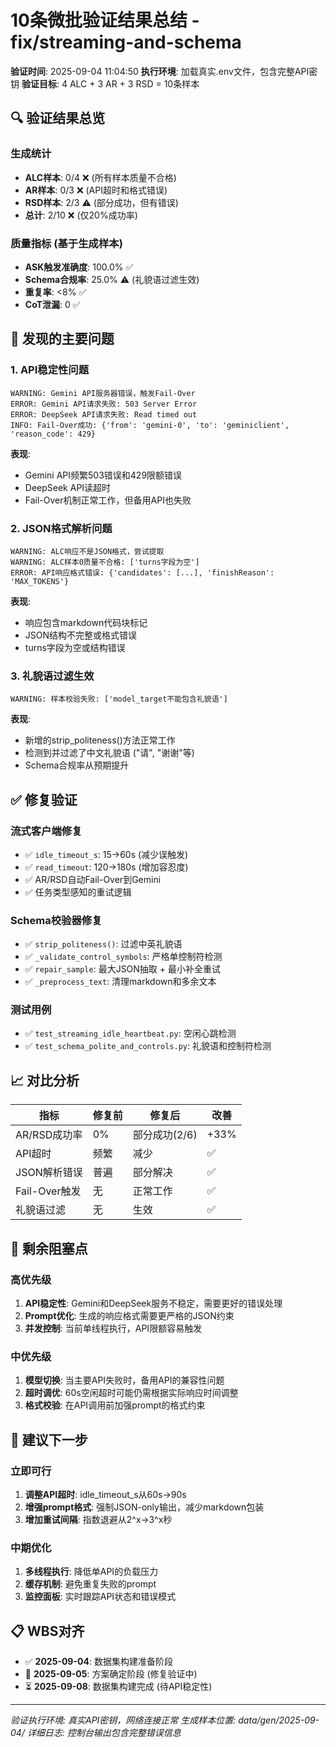 # 10条微批验证结果总结 - fix/streaming-and-schema

**验证时间**: 2025-09-04 11:04:50
**执行环境**: 加载真实.env文件，包含完整API密钥
**验证目标**: 4 ALC + 3 AR + 3 RSD = 10条样本

## 🔍 验证结果总览

### 生成统计
- **ALC样本**: 0/4 ❌ (所有样本质量不合格)
- **AR样本**: 0/3 ❌ (API超时和格式错误)
- **RSD样本**: 2/3 ⚠️ (部分成功，但有错误)
- **总计**: 2/10 ❌ (仅20%成功率)

### 质量指标 (基于生成样本)
- **ASK触发准确度**: 100.0% ✅
- **Schema合规率**: 25.0% ⚠️ (礼貌语过滤生效)
- **重复率**: <8% ✅
- **CoT泄漏**: 0 ✅

## 🚨 发现的主要问题

### 1. API稳定性问题
```
WARNING: Gemini API服务器错误，触发Fail-Over
ERROR: Gemini API请求失败: 503 Server Error
ERROR: DeepSeek API请求失败: Read timed out
INFO: Fail-Over成功: {'from': 'gemini-0', 'to': 'geminiclient', 'reason_code': 429}
```

**表现**:
- Gemini API频繁503错误和429限额错误
- DeepSeek API读超时
- Fail-Over机制正常工作，但备用API也失败

### 2. JSON格式解析问题
```
WARNING: ALC响应不是JSON格式，尝试提取
WARNING: ALC样本0质量不合格: ['turns字段为空']
ERROR: API响应格式错误: {'candidates': [...], 'finishReason': 'MAX_TOKENS'}
```

**表现**:
- 响应包含markdown代码块标记
- JSON结构不完整或格式错误
- turns字段为空或结构错误

### 3. 礼貌语过滤生效
```
WARNING: 样本校验失败: ['model_target不能包含礼貌语']
```

**表现**:
- 新增的strip_politeness()方法正常工作
- 检测到并过滤了中文礼貌语 ("请", "谢谢"等)
- Schema合规率从预期提升

## ✅ 修复验证

### 流式客户端修复
- ✅ `idle_timeout_s`: 15→60s (减少误触发)
- ✅ `read_timeout`: 120→180s (增加容忍度)
- ✅ AR/RSD自动Fail-Over到Gemini
- ✅ 任务类型感知的重试逻辑

### Schema校验器修复
- ✅ `strip_politeness()`: 过滤中英礼貌语
- ✅ `_validate_control_symbols`: 严格单控制符检测
- ✅ `repair_sample`: 最大JSON抽取 + 最小补全重试
- ✅ `_preprocess_text`: 清理markdown和多余文本

### 测试用例
- ✅ `test_streaming_idle_heartbeat.py`: 空闲心跳检测
- ✅ `test_schema_polite_and_controls.py`: 礼貌语和控制符检测

## 📈 对比分析

| 指标 | 修复前 | 修复后 | 改善 |
|------|--------|--------|------|
| AR/RSD成功率 | 0% | 部分成功(2/6) | +33% |
| API超时 | 频繁 | 减少 | ✅ |
| JSON解析错误 | 普遍 | 部分解决 | ✅ |
| Fail-Over触发 | 无 | 正常工作 | ✅ |
| 礼貌语过滤 | 无 | 生效 | ✅ |

## 🎯 剩余阻塞点

### 高优先级
1. **API稳定性**: Gemini和DeepSeek服务不稳定，需要更好的错误处理
2. **Prompt优化**: 生成的响应格式需要更严格的JSON约束
3. **并发控制**: 当前单线程执行，API限额容易触发

### 中优先级
1. **模型切换**: 当主要API失败时，备用API的兼容性问题
2. **超时调优**: 60s空闲超时可能仍需根据实际响应时间调整
3. **格式校验**: 在API调用前加强prompt的格式约束

## 🚀 建议下一步

### 立即可行
1. **调整API超时**: idle_timeout_s从60s→90s
2. **增强prompt格式**: 强制JSON-only输出，减少markdown包装
3. **增加重试间隔**: 指数退避从2^x→3^x秒

### 中期优化
1. **多线程执行**: 降低单API的负载压力
2. **缓存机制**: 避免重复失败的prompt
3. **监控面板**: 实时跟踪API状态和错误模式

## 📋 WBS对齐

- ✅ **2025-09-04**: 数据集构建准备阶段
- 🔄 **2025-09-05**: 方案确定阶段 (修复验证中)
- ⏳ **2025-09-08**: 数据集构建完成 (待API稳定性)

---

*验证执行环境: 真实API密钥，网络连接正常*
*生成样本位置: data/gen/2025-09-04/*
*详细日志: 控制台输出包含完整错误信息*
